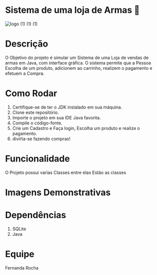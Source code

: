 # Sistema de uma loja de Armas 🛒

![logo (1) (1) (1)](https://github.com/ryanjuni/Trabalho/assets/102491606/3fe5fd8a-4215-442f-bd08-4cd70015e649)


# Descrição
  O Objetivo do projeto é simular um Sistema de uma Loja de vendas de armas  em Java, com interface gráfica. O sistema permite que a Pessoa  Escolha de um  produto, adicionem ao carrinho,  realizem o pagamento e efetuem a Compra.


# Como Rodar
1. Certifique-se de ter o JDK  instalado em sua máquina.
2. Clone este repositório.
3. Importe o projeto em sua IDE Java favorita.
4. Compile o código-fonte.
6. Crie um Cadastro e Faça login, Escolha um produto e realize o pagamento.
7. divirta-se fazendo compras!

# Funcionalidade 
O Projeto possui varias Classes  entre elas Estão as classes 



# Imagens  Demonstrativas

# Dependências 
 1. SQLite
 2. Java 

# Equipe 
Fernanda Rocha



